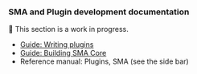 ### SMA and Plugin development documentation

🚧 This section is a work in progress.

- [Guide: Writing plugins](plugin-dev-guide-1-setup.md)
- [Guide: Building SMA Core](sma-build-guide.md)
- Reference manual: Plugins, SMA (see the side bar)